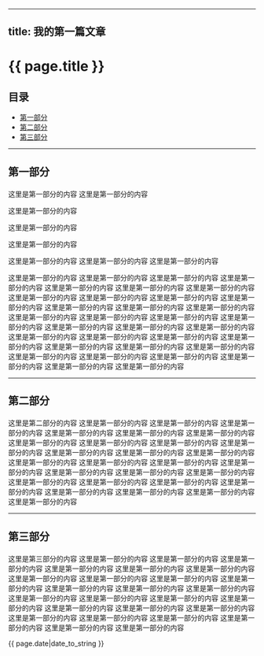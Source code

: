
---
title: 我的第一篇文章
---

# {{ page.title }}

## 目录
+ [第一部分](#partI)
+ [第二部分](#partII)
+ [第三部分](#partIII)

----------------------------------

## 第一部分 <p id="partI"></p>
这里是第一部分的内容
这里是第一部分的内容

这里是第一部分的内容

这里是第一部分的内容

这里是第一部分的内容

这里是第一部分的内容
这里是第一部分的内容
这里是第一部分的内容

这里是第一部分的内容
这里是第一部分的内容
这里是第一部分的内容
这里是第一部分的内容
这里是第一部分的内容
这里是第一部分的内容
这里是第一部分的内容
这里是第一部分的内容
这里是第一部分的内容
这里是第一部分的内容
这里是第一部分的内容
这里是第一部分的内容
这里是第一部分的内容
这里是第一部分的内容
这里是第一部分的内容
这里是第一部分的内容
这里是第一部分的内容
这里是第一部分的内容
这里是第一部分的内容
这里是第一部分的内容
这里是第一部分的内容
这里是第一部分的内容
这里是第一部分的内容
这里是第一部分的内容
这里是第一部分的内容
这里是第一部分的内容
这里是第一部分的内容
这里是第一部分的内容
这里是第一部分的内容
这里是第一部分的内容
这里是第一部分的内容
这里是第一部分的内容
这里是第一部分的内容
这里是第一部分的内容

----------------------------------

## 第二部分 <p id="partII"></p>
这里是第二部分的内容
这里是第一部分的内容
这里是第一部分的内容
这里是第一部分的内容
这里是第一部分的内容
这里是第一部分的内容
这里是第一部分的内容
这里是第一部分的内容
这里是第一部分的内容
这里是第一部分的内容
这里是第一部分的内容
这里是第一部分的内容
这里是第一部分的内容
这里是第一部分的内容
这里是第一部分的内容
这里是第一部分的内容
这里是第一部分的内容
这里是第一部分的内容
这里是第一部分的内容
这里是第一部分的内容
这里是第一部分的内容
这里是第一部分的内容
这里是第一部分的内容
这里是第一部分的内容
这里是第一部分的内容
这里是第一部分的内容
这里是第一部分的内容
这里是第一部分的内容
这里是第一部分的内容

----------------------------------

## 第三部分 <p id="partIII"></p>
这里是第三部分的内容
这里是第一部分的内容
这里是第一部分的内容
这里是第一部分的内容
这里是第一部分的内容
这里是第一部分的内容
这里是第一部分的内容
这里是第一部分的内容
这里是第一部分的内容
这里是第一部分的内容
这里是第一部分的内容
这里是第一部分的内容
这里是第一部分的内容
这里是第一部分的内容
这里是第一部分的内容
这里是第一部分的内容
这里是第一部分的内容
这里是第一部分的内容
这里是第一部分的内容
这里是第一部分的内容
这里是第一部分的内容
这里是第一部分的内容
这里是第一部分的内容
这里是第一部分的内容
这里是第一部分的内容
这里是第一部分的内容
这里是第一部分的内容

{{ page.date|date_to_string }}
